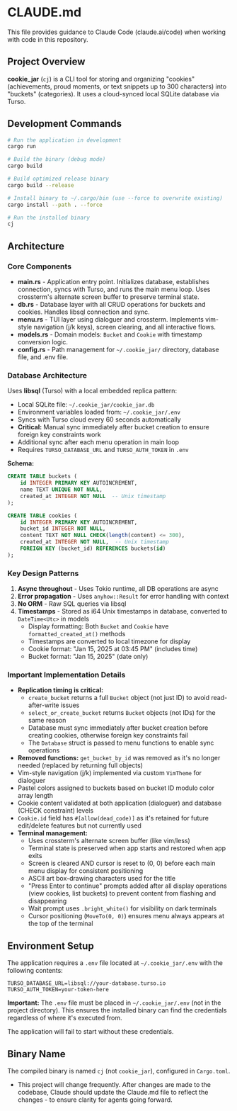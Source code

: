 # CLAUDE.md

This file provides guidance to Claude Code (claude.ai/code) when working with code in this repository.

## Project Overview

**cookie_jar** (`cj`) is a CLI tool for storing and organizing "cookies" (achievements, proud moments, or text snippets up to 300 characters) into "buckets" (categories). It uses a cloud-synced local SQLite database via Turso.

## Development Commands

```bash
# Run the application in development
cargo run

# Build the binary (debug mode)
cargo build

# Build optimized release binary
cargo build --release

# Install binary to ~/.cargo/bin (use --force to overwrite existing)
cargo install --path . --force

# Run the installed binary
cj
```

## Architecture

### Core Components

- **main.rs** - Application entry point. Initializes database, establishes connection, syncs with Turso, and runs the main menu loop. Uses crossterm's alternate screen buffer to preserve terminal state.
- **db.rs** - Database layer with all CRUD operations for buckets and cookies. Handles libsql connection and sync.
- **menu.rs** - TUI layer using dialoguer and crossterm. Implements vim-style navigation (j/k keys), screen clearing, and all interactive flows.
- **models.rs** - Domain models: `Bucket` and `Cookie` with timestamp conversion logic.
- **config.rs** - Path management for `~/.cookie_jar/` directory, database file, and .env file.

### Database Architecture

Uses **libsql** (Turso) with a local embedded replica pattern:
- Local SQLite file: `~/.cookie_jar/cookie_jar.db`
- Environment variables loaded from: `~/.cookie_jar/.env`
- Syncs with Turso cloud every 60 seconds automatically
- **Critical:** Manual sync immediately after bucket creation to ensure foreign key constraints work
- Additional sync after each menu operation in main loop
- Requires `TURSO_DATABASE_URL` and `TURSO_AUTH_TOKEN` in `.env`

**Schema:**
```sql
CREATE TABLE buckets (
    id INTEGER PRIMARY KEY AUTOINCREMENT,
    name TEXT UNIQUE NOT NULL,
    created_at INTEGER NOT NULL  -- Unix timestamp
);

CREATE TABLE cookies (
    id INTEGER PRIMARY KEY AUTOINCREMENT,
    bucket_id INTEGER NOT NULL,
    content TEXT NOT NULL CHECK(length(content) <= 300),
    created_at INTEGER NOT NULL,  -- Unix timestamp
    FOREIGN KEY (bucket_id) REFERENCES buckets(id)
);
```

### Key Design Patterns

1. **Async throughout** - Uses Tokio runtime, all DB operations are async
2. **Error propagation** - Uses `anyhow::Result` for error handling with context
3. **No ORM** - Raw SQL queries via libsql
4. **Timestamps** - Stored as i64 Unix timestamps in database, converted to `DateTime<Utc>` in models
   - Display formatting: Both `Bucket` and `Cookie` have `formatted_created_at()` methods
   - Timestamps are converted to local timezone for display
   - Cookie format: "Jan 15, 2025 at 03:45 PM" (includes time)
   - Bucket format: "Jan 15, 2025" (date only)

### Important Implementation Details

- **Replication timing is critical:**
  - `create_bucket` returns a full `Bucket` object (not just ID) to avoid read-after-write issues
  - `select_or_create_bucket` returns `Bucket` objects (not IDs) for the same reason
  - Database must sync immediately after bucket creation before creating cookies, otherwise foreign key constraints fail
  - The `Database` struct is passed to menu functions to enable sync operations
- **Removed functions:** `get_bucket_by_id` was removed as it's no longer needed (replaced by returning full objects)
- Vim-style navigation (j/k) implemented via custom `VimTheme` for dialoguer
- Pastel colors assigned to buckets based on bucket ID modulo color array length
- Cookie content validated at both application (dialoguer) and database (CHECK constraint) levels
- `Cookie.id` field has `#[allow(dead_code)]` as it's retained for future edit/delete features but not currently used
- **Terminal management:**
  - Uses crossterm's alternate screen buffer (like vim/less)
  - Terminal state is preserved when app starts and restored when app exits
  - Screen is cleared AND cursor is reset to (0, 0) before each main menu display for consistent positioning
  - ASCII art box-drawing characters used for the title
  - "Press Enter to continue" prompts added after all display operations (view cookies, list buckets) to prevent content from flashing and disappearing
  - Wait prompt uses `.bright_white()` for visibility on dark terminals
  - Cursor positioning (`MoveTo(0, 0)`) ensures menu always appears at the top of the terminal

## Environment Setup

The application requires a `.env` file located at `~/.cookie_jar/.env` with the following contents:
```
TURSO_DATABASE_URL=libsql://your-database.turso.io
TURSO_AUTH_TOKEN=your-token-here
```

**Important:** The `.env` file must be placed in `~/.cookie_jar/.env` (not in the project directory). This ensures the installed binary can find the credentials regardless of where it's executed from.

The application will fail to start without these credentials.

## Binary Name

The compiled binary is named `cj` (not `cookie_jar`), configured in `Cargo.toml`.
- This project will change frequently. After changes are made to the codebase, Claude should update the Claude.md file to reflect the changes - to ensure clarity for agents going forward.